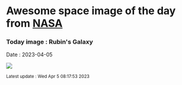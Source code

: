 
# Awesome space image of the day from [NASA](https://api.nasa.gov/)

### Today image : Rubin's Galaxy
Date : 2023-04-05

![](https://apod.nasa.gov/apod/image/2304/RubinsGalaxy_hst1024.jpg)

<small>Latest update : Wed Apr  5 08:17:53 2023</small>
        